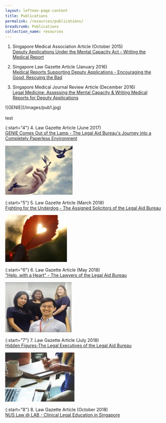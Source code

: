 ```yaml
---
layout: leftnav-page-content
title: Publications
permalink: /resources/publications/
breadcrumb: Publications
collection_name: resources
---
```


1. Singapore Medical Association Article (October 2015) <br>
[Deputy Applications Under the Mental Capacity Act - Writing the Medical Report](/files/article-in-SMA-News.pdf)<br>

 
2. Singapore Law Gazette Article (January 2016) <br>
[Medical Reports Supporting Deputy Applications - Encouraging the Good, Rescuing the Bad](/files/MCA-article-SingaporeLawGazette.pdf) <br>


3. Singapore Medical Journal Review Article (December 2016) <br>
[Legal Medicine: Assessing the Mental Capacity & Writing Medical Reports for Deputy Applications](/files/Assessing-mental-capacity-and-writing-medical-reports-for-deputy-applications.pdf)<br>


<div style="width:50%">![GENIE](/images/pub1.jpg)</div> <br> test

{:start="4"} 
4. Law Gazette Article (June 2017) <br>
[GENIE Comes Out of the Lamp - The Legal Aid Bureau's Journey into a Completely Paperless Environment](/files/GenieArticle.pdf)<br>

![FightingUnderdog](/images/pub2.jpg) <br>

{:start="5"} 
5. Law Gazette Article (March 2018) <br>
[Fighting for the Underdog - The Assigned Solicitors of the Legal Aid Bureau](/files/FightingfortheUnderdog.pdf) <br>

 
![HelpwithaHeart](/images/pub3.jpg)<br>

{:start="6"} 
6. Law Gazette Article (May 2018)<br>
["Help, with a Heart" - The Lawyers of the Legal Aid Bureau](/files/2-HelpwithaHeart.pdf)<br>
 

![HiddenFigures](/images/pub4.jpg) <br>

{:start="7"} 
7. Law Gazette Article (July 2018) <br>
[Hidden Figures-The Legal Executives of the Legal Aid Bureau](/files/3-HiddenFigures.pdf) <br>


![NUS-CLE](/images/pub5.jpg) <br>

{:start="8"} 
8. Law Gazette Article (October 2018) <br>
[NUS Law @ LAB - Clinical Legal Education in Singapore](/files/4-NUS-CLE.pdf)
